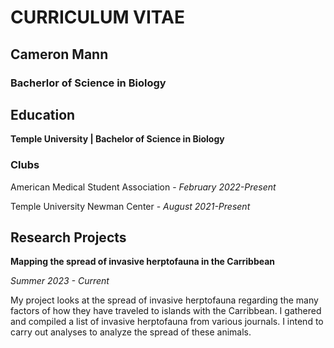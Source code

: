 # **CURRICULUM VITAE**
## **Cameron Mann**
### **Bacherlor of Science in Biology**


## Education
**Temple University | Bachelor of Science in Biology**

  ### Clubs

  American Medical Student Association 
    - *February 2022-Present*

  Temple University Newman Center 
    - *August 2021-Present* 


## Research Projects
**Mapping the spread of invasive herptofauna in the Carribbean**

*Summer 2023 - Current*

My project looks at the spread of invasive herptofauna regarding the many factors of how they have traveled to islands with the Carribbean. I gathered and compiled a list of invasive herptofauna from various journals. I intend to carry out analyses to analyze the spread of these animals. 
